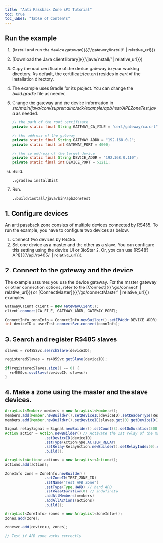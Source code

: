 ```yaml
---
title: "Anti Passback Zone API Tutorial"
toc: true
toc_label: "Table of Contents"
---
```


## Run the example

1. [Install and run the device gateway]({{'/gateway/install/' | relative_url}})
2. [Download the Java client library]({{'/java/install/' | relative_url}})
3. Copy the root certificate of the device gateway to your working directory. As default, the certificate(_ca.crt_) resides in _cert_ of the installation directory. 
4. The example uses Gradle for its project. You can change the _build.gradle_ file as needed.
5. Change the gateway and the device information in _src/main/java/com/supremainc/sdk/example/apb/test/APBZoneTest.java_ as needed.
   
    ```java
    // the path of the root certificate
    private static final String GATEWAY_CA_FILE = "cert/gateway/ca.crt";

    // the address of the gateway
    private static final String GATEWAY_ADDR = "192.168.0.2";
    private static final int GATEWAY_PORT = 4000;

    // the ip address of the target device
    private static final String DEVICE_ADDR = "192.168.0.110"; 
    private static final int DEVICE_PORT = 51211;
    ```
6. Build.

    ```
    ./gradlew installDist
    ```
7. Run.
   
    ```
    ./build/install/java/bin/apbZoneTest
    ```

## 1. Configure devices

An anti passback zone consists of multiple devices connected by RS485. To run the example, you have to configure two devices as below.

1. Connect two devices by RS485.
2. Set one device as a master and the other as a slave. You can configure this setting using the device UI or BioStar 2. Or, you can use [RS485 API]({{'/api/rs485/' | relative_url}}).

## 2. Connect to the gateway and the device

The example assumes you use the device gateway. For the master gateway or other connection options, refer to the [Connect]({{'/go/connect' | relative_url}}) or [ConnectMaster]({{'/go/connectMaster' | relative_url}}) examples.

  ```java
  GatewayClient client = new GatewayClient();
  client.connect(CA_FILE, GATEWAY_ADDR, GATEWAY_PORT);

  ConnectInfo connInfo = ConnectInfo.newBuilder().setIPAddr(DEVICE_ADDR).setPort(DEVICE_PORT).setUseSSL(DEVICE_USE_SSL).build();
  int deviceID = userTest.connectSvc.connect(connInfo); 
  ```    

## 3. Search and register RS485 slaves

  ```java
  slaves = rs485Svc.searchSlave(deviceID);

  registeredSlaves = rs485Svc.getSlave(deviceID);

  if(registeredSlaves.size() == 0) {
    rs485Svc.setSlave(deviceID, slaves);
  } 
  ```

## 4. Make a zone using the master and the slave devices.

  ```java
  ArrayList<Member> members = new ArrayList<Member>();
  members.add(Member.newBuilder().setDeviceID(deviceID).setReaderType(ReaderType.ENTRY).build());
  members.add(Member.newBuilder().setDeviceID(slaves.get(0).getDeviceID()).setReaderType(ReaderType.EXIT).build());

  Signal relaySignal = Signal.newBuilder().setCount(3).setOnDuration(500).setOffDuration(500).build(); 
  Action action = Action.newBuilder() // Activate the 1st relay of the master device when an alarm is detected
                    .setDeviceID(deviceID)
                    .setType(ActionType.ACTION_RELAY)
                    .setRelay(RelayAction.newBuilder().setRelayIndex(0).setSignal(relaySignal).build())
                    .build();

  ArrayList<Action> actions = new ArrayList<Action>();
  actions.add(action);

  ZoneInfo zone = ZoneInfo.newBuilder()
                    .setZoneID(TEST_ZONE_ID)
                    .setName("Test APB Zone")
                    .setType(Type.HARD) // hard APB
                    .setResetDuration(0) // indefinite
                    .addAllMembers(members)
                    .addAllActions(actions)
                    .build();

  ArrayList<ZoneInfo> zones = new ArrayList<ZoneInfo>();
  zones.add(zone);

  zoneSvc.add(deviceID, zones);

  // Test if APB zone works correctly
  ```  

